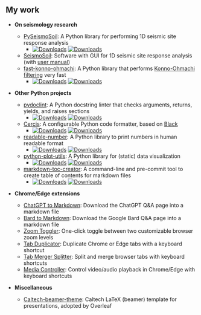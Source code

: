 ## My work

* **On seismology research**
   - [PySeismoSoil](https://github.com/jsh9/PySeismoSoil): A Python library for performing 1D seismic site response analysis
      + [![Downloads](https://static.pepy.tech/personalized-badge/pyseismosoil?period=total&units=international_system&left_color=blue&right_color=grey&left_text=Downloads)](https://pepy.tech/project/pyseismosoil) [![Downloads](https://static.pepy.tech/personalized-badge/pyseismosoil?period=month&units=international_system&left_color=blue&right_color=grey&left_text=Downloads/month)](https://pepy.tech/project/pyseismosoil)
   - [SeismoSoil](https://github.com/jsh9/SeismoSoil): Software with GUI for 1D seismic site response analysis (with [user manual](https://github.com/jsh9/SeismoSoil-manual/blob/master/SeismoSoil_manual.pdf))
   - [fast-konno-ohmachi](https://github.com/jsh9/fast-konno-ohmachi): A Python library that performs [Konno-Ohmachi filtering](https://pubs.geoscienceworld.org/ssa/bssa/article-abstract/88/1/228/102764/) very fast
      + [![Downloads](https://static.pepy.tech/personalized-badge/fast-konno-ohmachi?period=total&units=international_system&left_color=orange&right_color=grey&left_text=Downloads)](https://pepy.tech/project/fast-konno-ohmachi) [![Downloads](https://static.pepy.tech/personalized-badge/fast-konno-ohmachi?period=month&units=international_system&left_color=orange&right_color=grey&left_text=Downloads/month)](https://pepy.tech/project/fast-konno-ohmachi)
   
* **Other Python projects**
   - [pydoclint](https://github.com/jsh9/pydoclint): A Python docstring linter that checks arguments, returns, yields, and raises sections
      + [![Downloads](https://static.pepy.tech/personalized-badge/pydoclint?period=total&units=international_system&left_color=yellowgreen&right_color=grey&left_text=Downloads)](https://pepy.tech/project/pydoclint) [![Downloads](https://static.pepy.tech/personalized-badge/pydoclint?period=month&units=international_system&left_color=yellowgreen&right_color=grey&left_text=Downloads/month)](https://pepy.tech/project/pydoclint)
   - [Cercis](https://github.com/jsh9/cercis): A configurable Python code formatter, based on [Black](https://github.com/psf/black/)
      + [![Downloads](https://static.pepy.tech/personalized-badge/cercis?period=total&units=international_system&left_color=blue&right_color=grey&left_text=Downloads)](https://pepy.tech/project/cercis) [![Downloads](https://static.pepy.tech/personalized-badge/cercis?period=month&units=international_system&left_color=blue&right_color=grey&left_text=Downloads/month)](https://pepy.tech/project/cercis) 
   - [readable-number](https://github.com/jsh9/readable-number): A Python library to print numbers in human readable format
      + [![Downloads](https://static.pepy.tech/personalized-badge/readable-number?period=total&units=international_system&left_color=green&right_color=grey&left_text=Downloads)](https://pepy.tech/project/readable-number) [![Downloads](https://static.pepy.tech/personalized-badge/readable-number?period=month&units=international_system&left_color=green&right_color=grey&left_text=Downloads/month)](https://pepy.tech/project/readable-number)
   - [python-plot-utils](https://github.com/jsh9/python-plot-utils): A Python library for (static) data visualization
      + [![Downloads](https://static.pepy.tech/personalized-badge/plot-utils?period=total&units=international_system&left_color=red&right_color=grey&left_text=Downloads)](https://pepy.tech/project/plot-utils) [![Downloads](https://static.pepy.tech/personalized-badge/plot-utils?period=month&units=international_system&left_color=red&right_color=grey&left_text=Downloads/month)](https://pepy.tech/project/plot-utils)
   - [markdown-toc-creator](https://github.com/jsh9/markdown-toc-creator): A command-line and pre-commit tool to create table of contents for markdown files
      + [![Downloads](https://static.pepy.tech/personalized-badge/markdown-toc-creator?period=total&units=international_system&left_color=yellow&right_color=grey&left_text=Downloads)](https://pepy.tech/project/markdown-toc-creator) [![Downloads](https://static.pepy.tech/personalized-badge/markdown-toc-creator?period=month&units=international_system&left_color=yellow&right_color=grey&left_text=Downloads/month)](https://pepy.tech/project/markdown-toc-creator)
   
* **Chrome/Edge extensions**
   - [ChatGPT to Markdown](https://github.com/jsh9/chatgpt-to-markdown): Download the ChatGPT Q&A page into a markdown file
   - [Bard to Markdown](https://github.com/jsh9/bard-to-markdown): Download the Google Bard Q&A page into a markdown file
   - [Zoom Toggler](https://github.com/jsh9/chrome-zoom-toggler): One-click toggle between two customizable browser zoom levels
   - [Tab Duplicator](https://github.com/jsh9/chrome-tab-duplicator): Duplicate Chrome or Edge tabs with a keyboard shortcut
   - [Tab Merger Splitter](https://github.com/jsh9/chrome-tab-merger-splitter): Split and merge browser tabs with keyboard shortcuts
   - [Media Controller](https://github.com/jsh9/chrome-media-controller): Control video/audio playback in Chrome/Edge with keyboard shortcuts

* **Miscellaneous**
   - [Caltech-beamer-theme](https://github.com/jsh9/Caltech-beamer-theme): Caltech LaTeX (beamer) template for presentations, adopted by Overleaf
